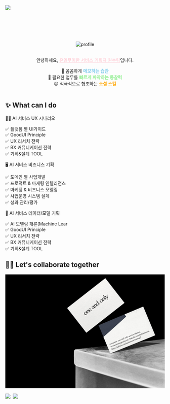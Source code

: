 <br></br>

<img src="https://capsule-render.vercel.app/api?type=venom&color=gradient&height=160&section=header&text=ONE%20AND%20ONLY&fontAlign=50&fontAlignY=70&fontSize=90&fontColor=FFFFFF"/>

<br></br>

<aside style="text-align: center; background-color: rgba(255, 255, 255, 0.03);">
    <br></br>
        <img width="300" alt="profile" src="https://github.com/surimwon/wassup2/assets/161265284/402c53b8-f381-497c-9746-3d742d80058b"></img>
    <br></br>

 안녕하세요, <span style="text-decoration: underline; color: pink">유일무이한 서비스 기획자 원수림</span>입니다.

 📝 꼼꼼하게 <span style="font-weight: bold; color: skyblue;">메모하는 습관</span>  
 👀 필요한 업무를 <span style="font-weight: bold; color: lightgreen;">빠르게 파악하는 통찰력</span>  
 😊 적극적으로 협조하는 <span style="font-weight: bold; color: orange;">소셜 스킬</span> 
<br></br>
</aside>


<h2> ✨ What can I do </h2>
<summary>
  ✍🏻 AI 서비스 UX 시나리오
</summary>
  <p>
     ✅ 플랫폼 별 UI가이드<br>
     ✅ GoodUI Principle<br>
     ✅ UX 리서치 전략<br>
     ✅ BX 커뮤니케이션 전략<br>
     ✅ 기획&설계 TOOL<br>
  </p>

<summary>
  🖥️ AI 서비스 비즈니스 기획 
</summary>
  <p>
     ✅ 도메인 별 사업개발<br>
     ✅ 프로덕트 & 마케팅 인텔리전스<br>
     ✅ 마케팅 & 비즈니스 모델링<br>
     ✅ 사업운영 시스템 설계<br>
     ✅ 성과 관리/평가<br>
  </p>

<summary>
  🤖 AI 서비스 데이터/모델 기획
</summary>
  <p>
     ✅ AI 모델링 개론(Machine Lear<br>
     ✅ GoodUI Principle<br>
     ✅ UX 리서치 전략<br>
     ✅ BX 커뮤니케이션 전략<br>
     ✅ 기획&설계 TOOL<br>
  </p>



<h2> 👋🏻 Let's collaborate together </h2>

![contact](https://raw.githubusercontent.com/surimwon/wassup2/main/contact.png)

<p>
  <a href="mailto:wonsoorim@gmail.com"><img src="https://img.shields.io/badge/Gmail-D14836?style=for-the-badge&logo=gmail&logoColor=white&link=wonsoorim@gmail.com"/></a>&nbsp
  <a href="https://www.notion.so/oreumi/ceb6bbd9ceb847c0bb5de8fd87678ace?pvs=4"> <img src="https://img.shields.io/badge/Notion-000000?style=for-the-badge&logo=notion&logoColor=" />
</p>
